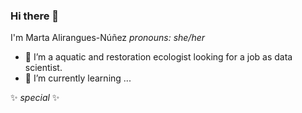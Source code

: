 ### Hi there 👋

I'm Marta Alirangues-Núñez
_pronouns: she/her_


- 🔭 I’m a aquatic and restoration ecologist looking for a job as data scientist.
- 🌱 I’m currently learning ...

<!--

- 
- 👯 I’m looking to collaborate on ...
- 🤔 I’m looking for help with ...
- 💬 Ask me about ...
- 📫 How to reach me: ...
- 😄 Pronouns: ...
- ⚡ Fun fact: ...
-->

✨ _special_ ✨
